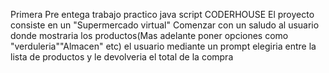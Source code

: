 Primera Pre entega trabajo practico java script CODERHOUSE
El proyecto consiste en un "Supermercado virtual"
Comenzar con un saludo al usuario donde mostraria los productos(Mas adelante poner opciones como "verduleria""Almacen" etc)
el usuario  mediante un prompt elegiria entre la lista de productos y le devolveria el total de la compra

